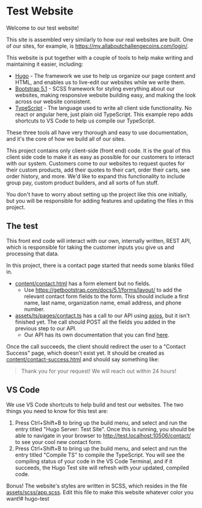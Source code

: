 # Test Website

Welcome to our test website!

This site is assembled very similarly to how our real websites are built. One of our sites, for example, is <https://my.allaboutchallengecoins.com/login/>.

This website is put together with a couple of tools to help make writing and maintaining it easier, including:

- [Hugo](https://gohugo.io/) - The framework we use to help us organize our page content and HTML, and enables us to live-edit our websites while we write them.
- [Bootstrap 5.1](https://getbootstrap.com/docs/5.1/getting-started/introduction/) - SCSS framework for styling everything about our websites, making responsive website building easy, and making the look across our website consistent.
- [TypeScript](https://www.typescriptlang.org/) - The language used to write all client side functionality. No react or angular here, just plain old TypeScript. This example repo adds shortcuts to VS Code to help us compile our TypeScript.

These three tools all have very thorough and easy to use documentation, and it's the core of how we build all of our sites.

This project contains only client-side (front end) code. It is the goal of this client side code to make it as easy as possible for our customers to interact with our system. Customers come to our websites to request quotes for their custom products, add their quotes to their cart, order their carts, see order history, and more. We'd like to expand this functionality to include group pay, custom product builders, and all sorts of fun stuff.

You don't have to worry about setting up the project like this one initially, but you will be responsible for adding features and updating the files in this project.

## The test

This front end code will interact with our own, internally written, REST API, which is responsible for taking the customer inputs you give us and processing that data.

In this project, there is a contact page started that needs some blanks filled in.

- [content/contact.html](content/contact.html) has a form element but no fields.
    - Use <https://getbootstrap.com/docs/5.1/forms/layout/> to add the relevant contact form fields to the form. This should include a first name, last name, organization name, email address, and phone number.
- [assets/ts/pages/contact.ts](assets/ts/pages/contact.ts) has a call to our API using [axios](https://www.npmjs.com/package/axios), but it isn't finished yet. The call should POST all the fields you added in the previous step to our API.
    - Our API has its own documentation that you can find [here](https://api2.allaboutchallengecoins.com/docs/#/Contact%20Form%20Submissions/post_contacts).

Once the call succeeds, the client should redirect the user to a "Contact Success" page, which doesn't exist yet. It should be created as [content/contact-success.html](content/contact-success.html) and should say something like:

> Thank you for your request! We will reach out within 24 hours!

## VS Code

We use VS Code shortcuts to help build and test our websites. The two things you need to know for this test are:

1. Press Ctrl+Shift+B to bring up the build menu, and select and run the entry titled "Hugo Server: Test Site". Once this is running, you should be able to navigate in your browser to <http://test.localhost:10506/contact/> to see your cool new contact form.
2. Press Ctrl+Shift+B to bring up the build menu, and select and run the entry titled "Compile TS" to compile the TypeScript. You will see the compiling status of your code in the VS Code Terminal, and if it succeeds, the Hugo Test site will refresh with your updated, compiled code.

Bonus! The website's styles are written in SCSS, which resides in the file [assets/scss/app.scss](assets/scss/app.scss). Edit this file to make this website whatever color you want!# hugo-test
